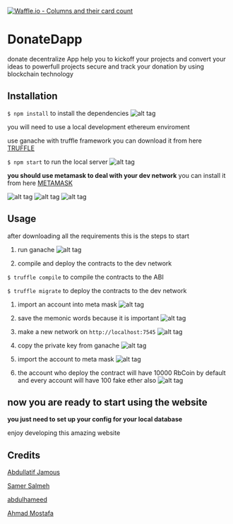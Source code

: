 [![Waffle.io - Columns and their card count](https://badge.waffle.io/spotLigth/DonateDapp.png?columns=all)](https://waffle.io/spotLigth/DonateDapp?utm_source=badge)
# **DonateDapp**
donate decentralize App help you to kickoff your projects and 
convert your ideas to powerfull projects
secure and track your donation by using blockchain technology 




## **Installation**

`$ npm install` 
to install the dependencies
![alt tag](https://i.imgur.com/rbOqmQi.png "npm install")


you will need to use a local development ethereum enviroment 

use ganache with truffle framework 
you can download it from here [TRUFFLE](http://truffleframework.com)

 `$ npm start`
to run the local server
![alt tag](https://i.imgur.com/mldhB38.png "npm start")


**you should use metamask to deal with your dev network**
  you can install it from here [METAMASK](https://metamask.io/)

 ![alt tag](https://i.imgur.com/45z4pMM.png "")
 ![alt tag](https://i.imgur.com/8iuAXmA.png?1 "")
 ![alt tag](https://i.imgur.com/SIi9o3Q.png?1 "")
  
  
## **Usage**

 after downloading all the requirements this is the steps to start 
  
  
1. run ganache 
![alt tag](https://i.imgur.com/mbnx0Dq.png "start ganache")

1. compile and deploy the contracts to the dev network

`$ truffle compile`
to compile the contracts to the ABI

`$ truffle migrate`
to deploy the contracts to the dev network

1. import an account into meta mask 
 ![alt tag](https://i.imgur.com/382a4Cg.png "")

1. save the memonic words because it is important
 ![alt tag](https://i.imgur.com/zfXMaDe.png "")

1. make a new network on `http://localhost:7545`
 ![alt tag](https://i.imgur.com/7rymuiz.png "")

1. copy the private key from ganache 
 ![alt tag](https://i.imgur.com/382a4Cg.png "")

1. import the account to meta mask 
 ![alt tag](https://i.imgur.com/tPjnK7R.png "")


1. the account who deploy the contract will have 10000 RbCoin by default
  and every account will have 100 fake ether also
 ![alt tag](https://i.imgur.com/sY6PyAl.png "")
  
## now you are ready to start using the website

 **you just need to set up your config for your local database**

 enjoy developing this amazing website






## **Credits**


[Abdullatif Jamous](https://github.com/AbdullatifJamous891) 


[Samer Salmeh](https://github.com/SamerSalmeh)


[abdulhameed](https://github.com/abdulhameed89)


[Ahmad Mostafa](https://github.com/zoaby)

